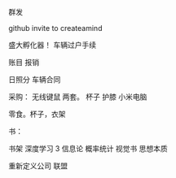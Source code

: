 
群发

github invite to createamind

盛大孵化器！  车辆过户手续


账目  报销

日照分 车辆合同




采购：
无线键鼠 两套。
杯子
护膝
小米电脑

零食。杯子，衣架

书：

书架
深度学习 3 
信息论
概率统计
视觉书
思想本质


重新定义公司
联盟

